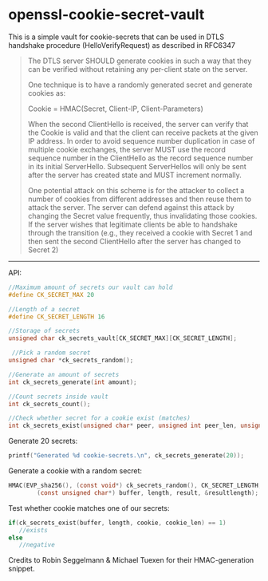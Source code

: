 # openssl-cookie-secret-vault
This is a simple vault for cookie-secrets that can be used in DTLS handshake procedure (HelloVerifyRequest) as described in RFC6347

>The DTLS server SHOULD generate cookies in such a way that they can
>be verified without retaining any per-client state on the server.
>
>One technique is to have a randomly generated secret and generate
>cookies as:
>
>Cookie = HMAC(Secret, Client-IP, Client-Parameters)
>
>When the second ClientHello is received, the server can verify that
>the Cookie is valid and that the client can receive packets at the
>given IP address.  In order to avoid sequence number duplication in
>case of multiple cookie exchanges, the server MUST use the record
>sequence number in the ClientHello as the record sequence number in
>its initial ServerHello.  Subsequent ServerHellos will only be sent
>after the server has created state and MUST increment normally.
>
>One potential attack on this scheme is for the attacker to collect a
>number of cookies from different addresses and then reuse them to
>attack the server.  The server can defend against this attack by
>changing the Secret value frequently, thus invalidating those
>cookies.  If the server wishes that legitimate clients be able to
>handshake through the transition (e.g., they received a cookie with
>Secret 1 and then sent the second ClientHello after the server has
>changed to Secret 2)

---

API:
```c
//Maximum amount of secrets our vault can hold
#define CK_SECRET_MAX 20

//Length of a secret
#define CK_SECRET_LENGTH 16

//Storage of secrets
unsigned char ck_secrets_vault[CK_SECRET_MAX][CK_SECRET_LENGTH]; 

 //Pick a random secret
unsigned char *ck_secrets_random();

//Generate an amount of secrets
int ck_secrets_generate(int amount); 

//Count secrets inside vault
int ck_secrets_count();

//Check whether secret for a cookie exist (matches)
int ck_secrets_exist(unsigned char* peer, unsigned int peer_len, unsigned char *cookie, unsigned int cookie_len);
```

Generate 20 secrets:
```c
printf("Generated %d cookie-secrets.\n", ck_secrets_generate(20));
```


Generate a cookie with a random secret:
```c
HMAC(EVP_sha256(), (const void*) ck_secrets_random(), CK_SECRET_LENGTH,
        (const unsigned char*) buffer, length, result, &resultlength);
```

Test whether cookie matches one of our secrets:
```c
if(ck_secrets_exist(buffer, length, cookie, cookie_len) == 1)
   //exists
else
   //negative
```


Credits to Robin Seggelmann &  Michael Tuexen for their HMAC-generation snippet.